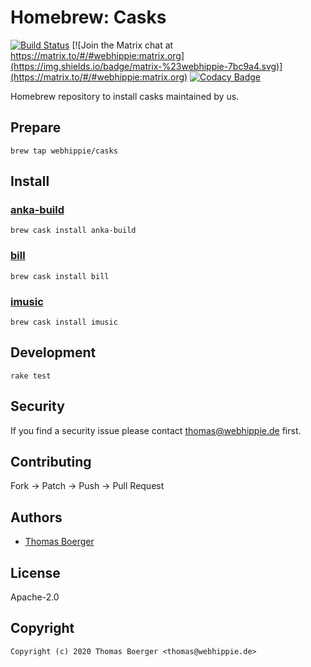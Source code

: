# Homebrew: Casks

[![Build Status](https://github.com/webhippie/homebrew-casks/actions/workflows/general.yml/badge.svg)](https://github.com/webhippie/homebrew-casks/actions/workflows/general.yml) [![Join the Matrix chat at https://matrix.to/#/#webhippie:matrix.org](https://img.shields.io/badge/matrix-%23webhippie-7bc9a4.svg)](https://matrix.to/#/#webhippie:matrix.org) [![Codacy Badge](https://app.codacy.com/project/badge/Grade/bb814546198e4d2d858103078c05463e)](https://www.codacy.com/gh/webhippie/homebrew-casks/dashboard?utm_source=github.com&amp;utm_medium=referral&amp;utm_content=webhippie/homebrew-casks&amp;utm_campaign=Badge_Grade)

Homebrew repository to install casks maintained by us.

## Prepare

```console
brew tap webhippie/casks
```

## Install

### [anka-build](https://veertu.com/)

```console
brew cask install anka-build
```

### [bill](https://billtheapp.com/)

```console
brew cask install bill
```

### [imusic](https://imusic.aimersoft.com/)

```console
brew cask install imusic
```

## Development

```console
rake test
```

## Security

If you find a security issue please contact
[thomas@webhippie.de](mailto:thomas@webhippie.de) first.

## Contributing

Fork -> Patch -> Push -> Pull Request

## Authors

-   [Thomas Boerger](https://github.com/tboerger)

## License

Apache-2.0

## Copyright

```console
Copyright (c) 2020 Thomas Boerger <thomas@webhippie.de>
```
